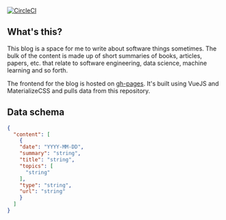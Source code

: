 [![CircleCI](https://circleci.com/gh/c-w/readings.svg?style=svg)](https://circleci.com/gh/c-w/readings)

## What's this?

This blog is a space for me to write about software things sometimes. The bulk
of the content is made up of short summaries of books, articles, papers, etc.
that relate to software engineering, data science, machine learning and so
forth.

The frontend for the blog is hosted on [gh-pages](https://justamouse.com/readings).
It's built using VueJS and MaterializeCSS and pulls data from this repository.

## Data schema

```json
{
  "content": [
    {
    "date": "YYYY-MM-DD",
    "summary": "string",
    "title": "string",
    "topics": [
      "string"
    ],
    "type": "string",
    "url": "string"
    }
  ]
}
```
